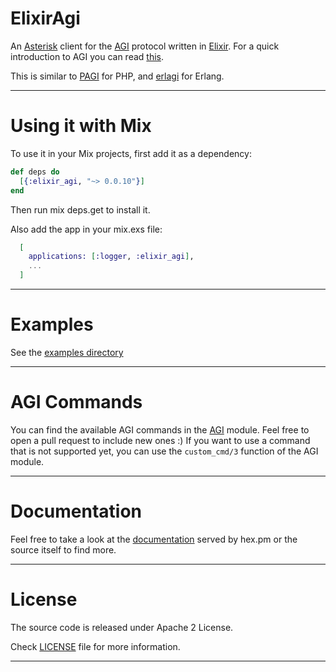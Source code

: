 # ElixirAgi

An [Asterisk](http://www.asterisk.org/) client for the [AGI](https://wiki.asterisk.org/wiki/display/AST/AGI+Commands)
protocol written in [Elixir](http://elixir-lang.org/). For a quick introduction to AGI you can read [this](http://marcelog.github.io/articles/php_asterisk_agi_protocol_tutorial.html).

This is similar to [PAGI](https://github.com/marcelog/PAGI) for PHP, and
[erlagi](https://github.com/marcelog/erlagi) for Erlang.

----

# Using it with Mix

To use it in your Mix projects, first add it as a dependency:

```elixir
def deps do
  [{:elixir_agi, "~> 0.0.10"}]
end
```
Then run mix deps.get to install it.

Also add the app in your mix.exs file:
```elixir
  [
    applications: [:logger, :elixir_agi],
    ...
  ]
```

----

# Examples
See the [examples directory](https://github.com/marcelog/elixir_agi/tree/master/examples)

----

# AGI Commands

You can find the available AGI commands in the [AGI](https://github.com/marcelog/elixir_agi/blob/master/lib/elixir_agi/agi.ex) module.
Feel free to open a pull request to include new ones :) If you want to use a command that is not supported yet, you can
use the `custom_cmd/3` function of the AGI module.

----

# Documentation

Feel free to take a look at the [documentation](http://hexdocs.pm/elixir_agi/)
served by hex.pm or the source itself to find more.

----

# License
The source code is released under Apache 2 License.

Check [LICENSE](https://github.com/marcelog/elixir_agi/blob/master/LICENSE) file for more information.

----
